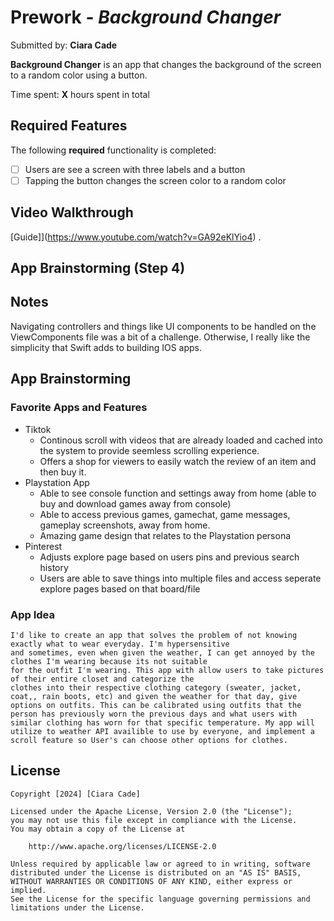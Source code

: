 # Prework - _Background Changer_

Submitted by: **Ciara Cade**

**Background Changer** is an app that changes the background of the screen to a random color using a button.

Time spent: **X** hours spent in total

## Required Features

The following **required** functionality is completed:

- [ ] Users are see a screen with three labels and a button
- [ ] Tapping the button changes the screen color to a random color

## Video Walkthrough

[Guide]](https://www.youtube.com/watch?v=GA92eKlYio4) .

## App Brainstorming (Step 4)

## Notes

Navigating controllers and things like UI components to be handled on the ViewComponents file was a bit
of a challenge. Otherwise, I really like the simplicity that Swift adds to building IOS apps.

## App Brainstorming

### Favorite Apps and Features

- Tiktok
  - Continous scroll with videos that are already loaded and cached into the system to provide seemless scrolling experience.
  - Offers a shop for viewers to easily watch the review of an item and then buy it.
- Playstation App
  - Able to see console function and settings away from home (able to buy and download games away from console)
  - Able to access previous games, gamechat, game messages, gameplay screenshots, away from home.
  - Amazing game design that relates to the Playstation persona
- Pinterest
  - Adjusts explore page based on users pins and previous search history
  - Users are able to save things into multiple files and access seperate explore pages based on that board/file

### App Idea

    I'd like to create an app that solves the problem of not knowing exactly what to wear everyday. I'm hypersensitive
    and sometimes, even when given the weather, I can get annoyed by the clothes I'm wearing because its not suitable
    for the outfit I'm wearing. This app with allow users to take pictures of their entire closet and categorize the
    clothes into their respective clothing category (sweater, jacket, coat,, rain boots, etc) and given the weather for that day, give options on outfits. This can be calibrated using outfits that the person has previously worn the previous days and what users with similar clothing has worn for that specific temperature. My app will utilize to weather API availible to use by everyone, and implement a scroll feature so User's can choose other options for clothes.

## License

    Copyright [2024] [Ciara Cade]

    Licensed under the Apache License, Version 2.0 (the "License");
    you may not use this file except in compliance with the License.
    You may obtain a copy of the License at

        http://www.apache.org/licenses/LICENSE-2.0

    Unless required by applicable law or agreed to in writing, software
    distributed under the License is distributed on an "AS IS" BASIS,
    WITHOUT WARRANTIES OR CONDITIONS OF ANY KIND, either express or implied.
    See the License for the specific language governing permissions and
    limitations under the License.
